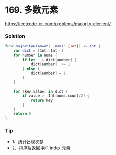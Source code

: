 # 169. 多数元素

<https://leetcode-cn.com/problems/majority-element/>


### Solution


```swift
func majorityElement(_ nums: [Int]) -> Int {
    var dict = [Int: Int]()
    for number in nums {
        if let _ = dict[number] {
            dict[number]! += 1
        } else {
            dict[number] = 1
        }
    }
    
    for (key,value) in dict {
        if value >  Int(nums.count/2) {
            return key
        }
    }
    return 0
}
```

### Tip

- 1、统计出现次数
- 2、排序后返回中间 index 元素

